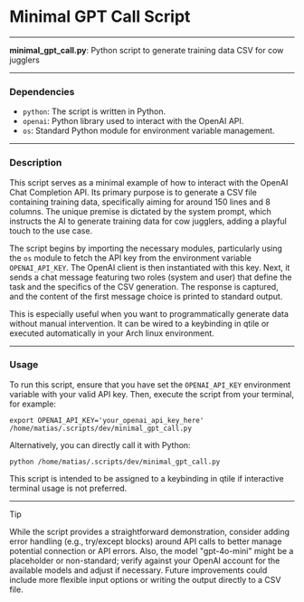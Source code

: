 # Minimal GPT Call Script

---

**minimal_gpt_call.py**: Python script to generate training data CSV for cow jugglers

---

### Dependencies

- `python`: The script is written in Python.
- `openai`: Python library used to interact with the OpenAI API.
- `os`: Standard Python module for environment variable management.

---

### Description

This script serves as a minimal example of how to interact with the OpenAI Chat Completion API. Its primary purpose is to generate a CSV file containing training data, specifically aiming for around 150 lines and 8 columns. The unique premise is dictated by the system prompt, which instructs the AI to generate training data for cow jugglers, adding a playful touch to the use case.

The script begins by importing the necessary modules, particularly using the `os` module to fetch the API key from the environment variable `OPENAI_API_KEY`. The OpenAI client is then instantiated with this key. Next, it sends a chat message featuring two roles (system and user) that define the task and the specifics of the CSV generation. The response is captured, and the content of the first message choice is printed to standard output.

This is especially useful when you want to programmatically generate data without manual intervention. It can be wired to a keybinding in qtile or executed automatically in your Arch linux environment.

---

### Usage

To run this script, ensure that you have set the `OPENAI_API_KEY` environment variable with your valid API key. Then, execute the script from your terminal, for example:

    export OPENAI_API_KEY='your_openai_api_key_here'
    /home/matias/.scripts/dev/minimal_gpt_call.py

Alternatively, you can directly call it with Python:

    python /home/matias/.scripts/dev/minimal_gpt_call.py

This script is intended to be assigned to a keybinding in qtile if interactive terminal usage is not preferred.

---

> [!TIP]  
> While the script provides a straightforward demonstration, consider adding error handling (e.g., try/except blocks) around API calls to better manage potential connection or API errors. Also, the model "gpt-4o-mini" might be a placeholder or non-standard; verify against your OpenAI account for the available models and adjust if necessary. Future improvements could include more flexible input options or writing the output directly to a CSV file.